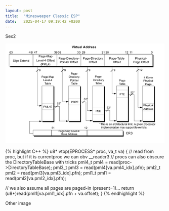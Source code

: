 ```yaml
---
layout: post
title:  "Minesweeper Classic ESP"
date:   2025-04-17 09:19:42 +0200
---
```


Sex2

![IA32e Paging Overview](/assets/4_level_paging.png)

{% highlight C++ %}
u8* vtop(EPROCESS* proc, va_t va)
{
  // read from proc, but if it is currentproc we can obv __readcr3
  // procs can also obscure the DirectoryTableBase with tricks
  pml4_t pml4 = read<ph>(proc->DirectoryTableBase);
  pml3_t pml3 = read<ph>(pml4[va.pml4_idx].pfn);
  pml2_t pml2 = read<ph>(pml3[va.pml3_idx].pfn);
  pml1_t pml1 = read<ph>(pml2[va.pml2_idx].pfn);

  // we also assume all pages are paged-in (present=1)...
  return (u8*)read<ph>(pml1[va.pml1_idx].pfn + va.offset);
}
{% endhighlight %}

Other image